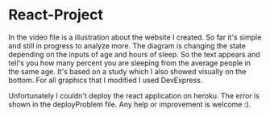 # React-Project
In the video file is a illustration about the website I created. So far it's simple and still in progress to analyze more. The diagram is changing the state depending on the inputs of age and hours of sleep. So the text appears and tell's you how many percent you are sleeping from the average people in the same age. It's based on a study which I also showed visually on the bottom. For all graphics that I modified I used DevExpress. 

Unfortunately I couldn't deploy the react application on heroku. The error is shown in the deployProblem file. Any help or improvement is welcome :).
